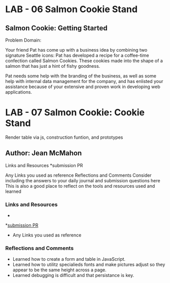 # LAB - 06 Salmon Cookie Stand

## Salmon Cookie: Getting Started 

Problem Domain:

Your friend Pat has come up with a business idea by combining two signature Seattle icons: Pat has developed a recipe for a coffee-time confection called Salmon Cookies. These cookies made into the shape of a salmon that has just a hint of fishy goodness.

Pat needs some help with the branding of the business, as well as some help with internal data management for the company, and has enlisted your assistance because of your extensive and proven work in developing web applications.

# LAB - 07 Salmon Cookie: Cookie Stand 
Render table via js, construction funtion, and prototypes

## Author: Jean McMahon 
Links and Resources *submission PR

Any Links you used as reference Reflections and Comments Consider including the answers to your daily journal and submission questions here This is also a good place to reflect on the tools and resources used and learned


### Links and Resources
*  
*[submission PR](http://xyz.com)
* Any Links you used as reference

### Reflections and Comments
* Learned how to create a form and table in JavaScript. 
* Learned how to utilitz specialieds fonts and make pictures adjust so they appear to be the same height across a page.
* Learned debugging is difficult and that persistance is key.

